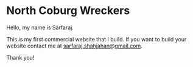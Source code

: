 # North Coburg Wreckers

Hello, my name is Sarfaraj. 

This is my first commercial website that I build. 
If you want to build your website contact me at sarfaraj.shahjahan@gmail.com.

Thank you!

